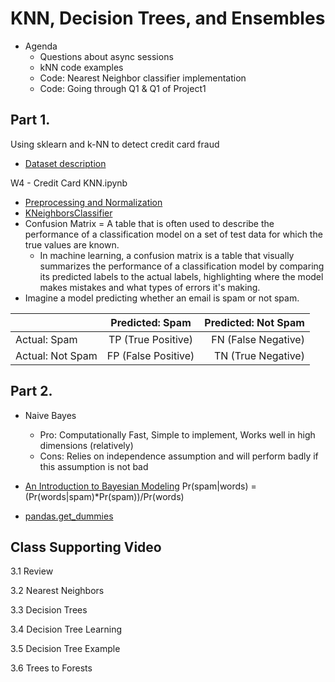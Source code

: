# KNN, Decision Trees, and Ensembles

* Agenda
  - Questions about async sessions
  - kNN code examples
  - Code: Nearest Neighbor classifier implementation
  - Code: Going through Q1 & Q1 of Project1

## Part 1.

Using sklearn and k-NN to detect credit card fraud
* [Dataset description](https://www.kaggle.com/datasets/mlg-ulb/creditcardfraud)

W4 - Credit Card KNN.ipynb
* [Preprocessing and Normalization](https://scikit-learn.org/stable/modules/generated/sklearn.preprocessing.normalize.html)
* [KNeighborsClassifier](https://scikit-learn.org/stable/modules/generated/sklearn.neighbors.KNeighborsClassifier.html)
* Confusion Matrix = A table that is often used to describe the performance of a classification model on a set of test data for which the true values are known.
  - In machine learning, a confusion matrix is a table that visually summarizes the performance of a classification model by comparing its predicted labels to the actual labels, highlighting where the model makes mistakes and what types of errors it's making.
* Imagine a model predicting whether an email is spam or not spam.

|                 | Predicted: Spam     | Predicted: Not Spam |
| --------------- |:-------------------:| -------------------:|
|Actual: Spam     | TP (True Positive)  | FN (False Negative) |
|Actual: Not Spam | FP (False Positive) | TN (True Negative)  |

## Part 2.

* Naive Bayes
  - Pro: Computationally Fast, Simple to implement, Works well in high dimensions (relatively)
  - Cons: Relies on independence assumption and will perform badly if this assumption is not bad

* [An Introduction to Bayesian Modeling](https://naive-bayes-notebook.vercel.app/)
Pr(spam|words) = (Pr(words|spam)*Pr(spam))/Pr(words)

* [pandas.get_dummies](https://pandas.pydata.org/docs/reference/api/pandas.get_dummies.html)

## Class Supporting Video

3.1 Review

3.2 Nearest Neighbors

3.3 Decision Trees

3.4 Decision Tree Learning

3.5 Decision Tree Example

3.6 Trees to Forests
